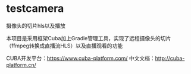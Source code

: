 # testcamera
摄像头的切片hls以及播放

本项目是采用框架Cuba加上Gradle管理工具，实现了远程摄像头的切片（ffmpeg转换成直播流HLS）以及直播观看的功能

CUBA开发平台：https://www.cuba-platform.com/  中文文档：http://cuba-platform.cn/
